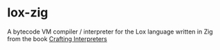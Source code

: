 # lox-zig

A bytecode VM compiler / interpreter for the Lox language written in Zig from the book [Crafting Interpreters](https://craftinginterpreters.com/)

